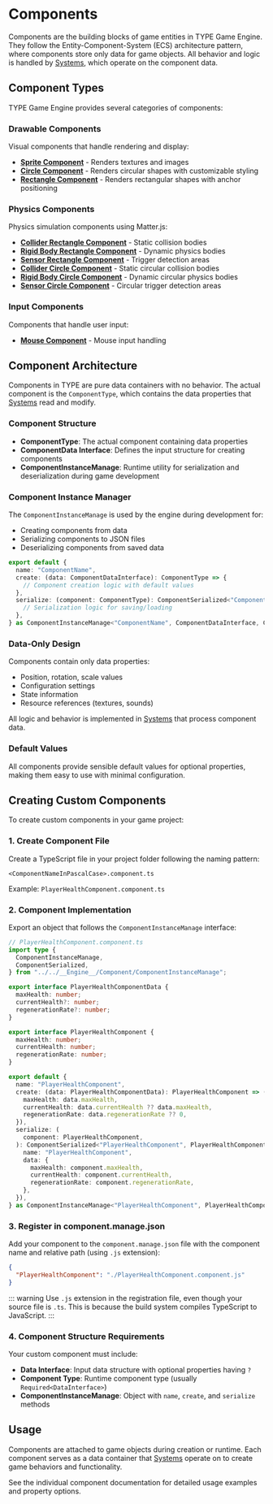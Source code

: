 # Components

Components are the building blocks of game entities in TYPE Game Engine. They follow the Entity-Component-System (ECS) architecture pattern, where components store only data for game objects. All behavior and logic is handled by [Systems](/systems), which operate on the component data.

## Component Types

TYPE Game Engine provides several categories of components:

### Drawable Components
Visual components that handle rendering and display:
- **[Sprite Component](/components/drawable/sprite)** - Renders textures and images
- **[Circle Component](/components/drawable/circle)** - Renders circular shapes with customizable styling
- **[Rectangle Component](/components/drawable/rectangle)** - Renders rectangular shapes with anchor positioning

### Physics Components  
Physics simulation components using Matter.js:
- **[Collider Rectangle Component](/components/physics/collider-rectangle)** - Static collision bodies
- **[Rigid Body Rectangle Component](/components/physics/rigid-body-rectangle)** - Dynamic physics bodies
- **[Sensor Rectangle Component](/components/physics/sensor-rectangle)** - Trigger detection areas
- **[Collider Circle Component](/components/physics/collider-circle)** - Static circular collision bodies
- **[Rigid Body Circle Component](/components/physics/rigid-body-circle)** - Dynamic circular physics bodies
- **[Sensor Circle Component](/components/physics/sensor-circle)** - Circular trigger detection areas

### Input Components
Components that handle user input:
- **[Mouse Component](/components/input/mouse)** - Mouse input handling

## Component Architecture

Components in TYPE are pure data containers with no behavior. The actual component is the `ComponentType`, which contains the data properties that [Systems](/systems) read and modify.

### Component Structure
- **ComponentType**: The actual component containing data properties
- **ComponentData Interface**: Defines the input structure for creating components
- **ComponentInstanceManage**: Runtime utility for serialization and deserialization during game development

### Component Instance Manager
The `ComponentInstanceManage` is used by the engine during development for:
- Creating components from data
- Serializing components to JSON files
- Deserializing components from saved data

```typescript
export default {
  name: "ComponentName",
  create: (data: ComponentDataInterface): ComponentType => {
    // Component creation logic with default values
  },
  serialize: (component: ComponentType): ComponentSerialized<"ComponentName", ComponentDataInterface> => {
    // Serialization logic for saving/loading
  },
} as ComponentInstanceManage<"ComponentName", ComponentDataInterface, ComponentType>;
```

### Data-Only Design
Components contain only data properties:
- Position, rotation, scale values
- Configuration settings
- State information
- Resource references (textures, sounds)

All logic and behavior is implemented in [Systems](/systems) that process component data.

### Default Values
All components provide sensible default values for optional properties, making them easy to use with minimal configuration.

## Creating Custom Components

To create custom components in your game project:

### 1. Create Component File
Create a TypeScript file in your project folder following the naming pattern:
```
<ComponentNameInPascalCase>.component.ts
```

Example: `PlayerHealthComponent.component.ts`

### 2. Component Implementation
Export an object that follows the `ComponentInstanceManage` interface:

```typescript
// PlayerHealthComponent.component.ts
import type {
  ComponentInstanceManage,
  ComponentSerialized,
} from "../../__Engine__/Component/ComponentInstanceManage";

export interface PlayerHealthComponentData {
  maxHealth: number;
  currentHealth?: number;
  regenerationRate?: number;
}

export interface PlayerHealthComponent {
  maxHealth: number;
  currentHealth: number;
  regenerationRate: number;
}

export default {
  name: "PlayerHealthComponent",
  create: (data: PlayerHealthComponentData): PlayerHealthComponent => ({
    maxHealth: data.maxHealth,
    currentHealth: data.currentHealth ?? data.maxHealth,
    regenerationRate: data.regenerationRate ?? 0,
  }),
  serialize: (
    component: PlayerHealthComponent,
  ): ComponentSerialized<"PlayerHealthComponent", PlayerHealthComponentData> => ({
    name: "PlayerHealthComponent",
    data: {
      maxHealth: component.maxHealth,
      currentHealth: component.currentHealth,
      regenerationRate: component.regenerationRate,
    },
  }),
} as ComponentInstanceManage<"PlayerHealthComponent", PlayerHealthComponentData, PlayerHealthComponent>;
```

### 3. Register in component.manage.json
Add your component to the `component.manage.json` file with the component name and relative path (using `.js` extension):

```json
{
  "PlayerHealthComponent": "./PlayerHealthComponent.component.js"
}
```

::: warning
Use `.js` extension in the registration file, even though your source file is `.ts`. This is because the build system compiles TypeScript to JavaScript.
:::

### 4. Component Structure Requirements
Your custom component must include:
- **Data Interface**: Input data structure with optional properties having `?`
- **Component Type**: Runtime component type (usually `Required<DataInterface>`)
- **ComponentInstanceManage**: Object with `name`, `create`, and `serialize` methods

## Usage

Components are attached to game objects during creation or runtime. Each component serves as a data container that [Systems](/systems) operate on to create game behaviors and functionality.

See the individual component documentation for detailed usage examples and property options.